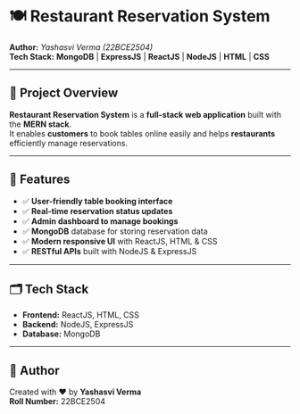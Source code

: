 # 🍽️ Restaurant Reservation System

**Author:** *Yashasvi Verma (22BCE2504)*  
**Tech Stack:** **MongoDB** | **ExpressJS** | **ReactJS** | **NodeJS** | **HTML** | **CSS**

---

## 📌 Project Overview

**Restaurant Reservation System** is a **full-stack web application** built with the **MERN stack**.  
It enables **customers** to book tables online easily and helps **restaurants** efficiently manage reservations.

---

## 🚀 Features

- ✅ **User-friendly table booking interface**
- ✅ **Real-time reservation status updates**
- ✅ **Admin dashboard to manage bookings**
- ✅ **MongoDB** database for storing reservation data
- ✅ **Modern responsive UI** with ReactJS, HTML & CSS
- ✅ **RESTful APIs** built with NodeJS & ExpressJS

---

## 🗂️ Tech Stack

- **Frontend:** ReactJS, HTML, CSS
- **Backend:** NodeJS, ExpressJS
- **Database:** MongoDB

---

## 📜 Author

Created with ❤️ by **Yashasvi Verma**  
**Roll Number:** 22BCE2504
